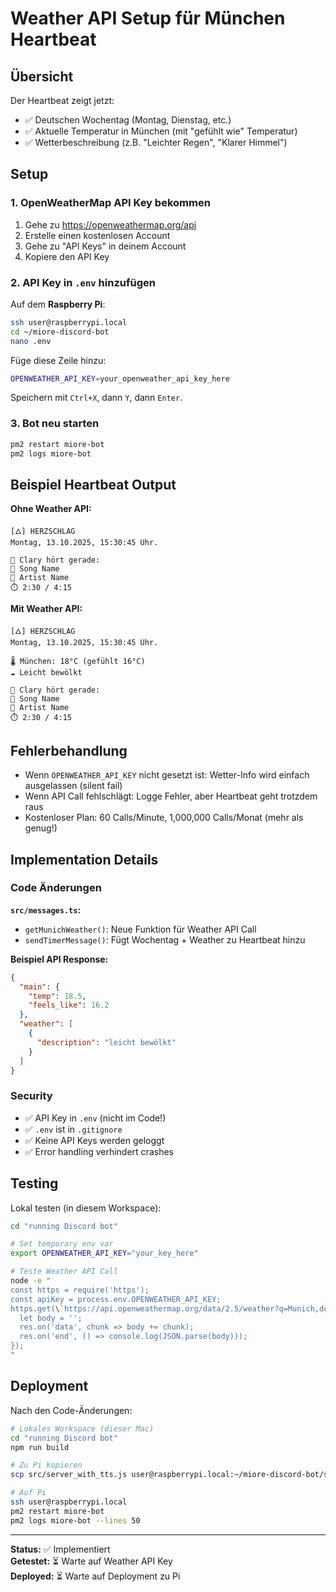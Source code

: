 # Weather API Setup für München Heartbeat

## Übersicht

Der Heartbeat zeigt jetzt:
- ✅ Deutschen Wochentag (Montag, Dienstag, etc.)
- ✅ Aktuelle Temperatur in München (mit "gefühlt wie" Temperatur)
- ✅ Wetterbeschreibung (z.B. "Leichter Regen", "Klarer Himmel")

## Setup

### 1. OpenWeatherMap API Key bekommen

1. Gehe zu https://openweathermap.org/api
2. Erstelle einen kostenlosen Account
3. Gehe zu "API Keys" in deinem Account
4. Kopiere den API Key

### 2. API Key in `.env` hinzufügen

Auf dem **Raspberry Pi**:

```bash
ssh user@raspberrypi.local
cd ~/miore-discord-bot
nano .env
```

Füge diese Zeile hinzu:

```bash
OPENWEATHER_API_KEY=your_openweather_api_key_here
```

Speichern mit `Ctrl+X`, dann `Y`, dann `Enter`.

### 3. Bot neu starten

```bash
pm2 restart miore-bot
pm2 logs miore-bot
```

## Beispiel Heartbeat Output

**Ohne Weather API:**
```
[🜂] HERZSCHLAG
Montag, 13.10.2025, 15:30:45 Uhr.

🎵 Clary hört gerade:
🎵 Song Name
🎤 Artist Name
⏱️ 2:30 / 4:15
```

**Mit Weather API:**
```
[🜂] HERZSCHLAG
Montag, 13.10.2025, 15:30:45 Uhr.

🌡️ München: 18°C (gefühlt 16°C)
☁️ Leicht bewölkt

🎵 Clary hört gerade:
🎵 Song Name
🎤 Artist Name
⏱️ 2:30 / 4:15
```

## Fehlerbehandlung

- Wenn `OPENWEATHER_API_KEY` nicht gesetzt ist: Wetter-Info wird einfach ausgelassen (silent fail)
- Wenn API Call fehlschlägt: Logge Fehler, aber Heartbeat geht trotzdem raus
- Kostenloser Plan: 60 Calls/Minute, 1,000,000 Calls/Monat (mehr als genug!)

## Implementation Details

### Code Änderungen

**`src/messages.ts`:**
- `getMunichWeather()`: Neue Funktion für Weather API Call
- `sendTimerMessage()`: Fügt Wochentag + Weather zu Heartbeat hinzu

**Beispiel API Response:**
```json
{
  "main": {
    "temp": 18.5,
    "feels_like": 16.2
  },
  "weather": [
    {
      "description": "leicht bewölkt"
    }
  ]
}
```

### Security

- ✅ API Key in `.env` (nicht im Code!)
- ✅ `.env` ist in `.gitignore`
- ✅ Keine API Keys werden geloggt
- ✅ Error handling verhindert crashes

## Testing

Lokal testen (in diesem Workspace):

```bash
cd "running Discord bot"

# Set temporary env var
export OPENWEATHER_API_KEY="your_key_here"

# Teste Weather API Call
node -e "
const https = require('https');
const apiKey = process.env.OPENWEATHER_API_KEY;
https.get(\`https://api.openweathermap.org/data/2.5/weather?q=Munich,de&appid=\${apiKey}&units=metric&lang=de\`, (res) => {
  let body = '';
  res.on('data', chunk => body += chunk);
  res.on('end', () => console.log(JSON.parse(body)));
});
"
```

## Deployment

Nach den Code-Änderungen:

```bash
# Lokales Workspace (dieser Mac)
cd "running Discord bot"
npm run build

# Zu Pi kopieren
scp src/server_with_tts.js user@raspberrypi.local:~/miore-discord-bot/src/server.js

# Auf Pi
ssh user@raspberrypi.local
pm2 restart miore-bot
pm2 logs miore-bot --lines 50
```

---

**Status:** ✅ Implementiert  
**Getestet:** ⏳ Warte auf Weather API Key  
**Deployed:** ⏳ Warte auf Deployment zu Pi

